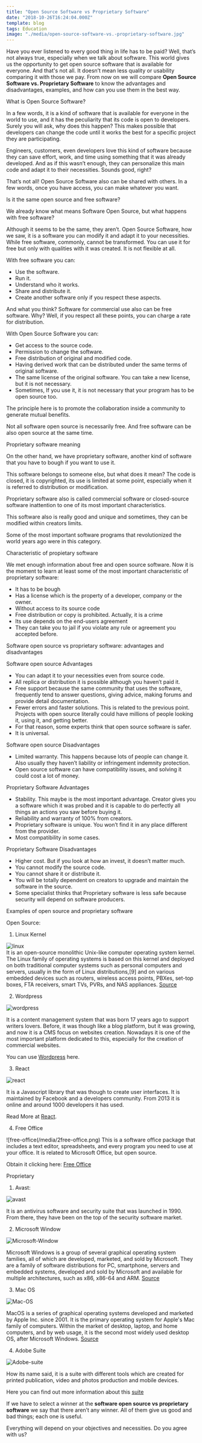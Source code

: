 ```yaml
---
title: "Open Source Software vs Proprietary Software"
date: "2018-10-26T16:24:04.000Z"
template: blog
tags: Education
image: "./media/open-source-software-vs.-proprietary-software.jpg"
---
```


Have you ever listened to every good thing in life has to be paid? Well, that’s not always true, especially when we talk about software. This world gives us the opportunity to get open source software that is available for everyone. And that's not all. It doesn’t mean less quality or usability comparing it with those we pay. From now on we will compare **Open Source Software vs. Proprietary Software** to know the advantages and disadvantages, examples, and how can you use them in the best way.  

<title-2>What is Open Source Software?</title-2>

In a few words, it is a kind of software that is available for everyone in the world to use, and it has the peculiarity that its code is open to developers. Surely you will ask, why does this happen? This makes possible that developers can change the code until it works the best for a specific project they are participating.

Engineers, customers, even developers love this kind of software because they can save effort, work, and time using something that it was already developed. And as if this wasn’t enough, they can personalize this main code and adapt it to their necessities. Sounds good, right?   

That’s not all! Open Source Software also can be shared with others. In a few words, once you have access, you can make whatever you want.  

<title-3>Is it the same open source and free software?</title-2>


We already know what means Software Open Source, but what happens with free software?

Although it seems to be the same, they aren’t. Open Source Software, how we saw, it is a software you can modify it and adapt it to your necessities. While free software, commonly, cannot be transformed. You can use it for free but only with qualities with it was created. It is not flexible at all.


<title-4>With free software you can:</title-4>
* Use the software.
* Run it.
* Understand who it works.
* Share and distribute it.
* Create another software only if you respect these aspects. 


And what you think? Software for commercial use also can be free software. Why? Well, if you respect all these points, you can charge a rate for distribution. 

<title-4>With Open Source Software you can:</title-4>

* Get access to the source code.
* Permission to change the software. 
* Free distribution of original and modified code. 
* Having derived work that can be distributed under the same terms of original software.
* The same license of the original software. You can take a new license, but it is not necessary.
* Sometimes, If you use it, it is not necessary that your program has to be open source too.


The principle here is to promote the collaboration inside a community to generate mutual benefits. 

Not all software open source is necessarily free. And free software can be also open source at the same time.


<title-2>Proprietary software meaning</title-2>

On the other hand, we have proprietary software, another kind of software that you have to bough if you want to use it.

This software belongs to someone else, but what does it mean? The code is closed, it is copyrighted, its use is limited at some point, especially when it is referred to distribution or modification. 

Proprietary software also is called commercial software or closed-source software inattention to one of its most important characteristics. 

This software also is really good and unique and sometimes, they can be modified within creators limits.  

Some of the most important software programs that revolutionized the world years ago were in this category.


<title-4>Characteristic of propietary software</title-2>

We met enough information about free and open source software. Now it is the moment to learn at least some of the most important characteristic of proprietary software:

* It has to be bough 
* Has a license which is the property of a developer, company or the owner.
* Without access to its source code
* Free distribution or copy is prohibited. Actually, it is a crime
* Its use depends on the end-users agreement 
* They can take you to jail if you violate any rule or agreement you accepted before.


<title-3>Software open source vs proprietary software: advantages and disadvantages</title-3>

<title-4>Software open source Advantages</title-4>

* You can adapt it to your necessities even from source code.
* All replica or distribution it is possible although you haven’t paid it.
* Free support because the same community that uses the software, frequently tend to answer questions, giving advice, making forums and provide detail documentation. 
* Fewer errors and faster solutions. This is related to the previous point. Projects with open source literally could have millions of people looking it, using it, and getting better. 
* For that reason, some experts think that open source software is safer. 
* It is universal.

<title-4>Software open source Disadvantages</title-4>

* Limited warranty. This happens because lots of people can change it. Also usually they haven’t liability or infringement indemnity protection.
* Open source software can have compatibility issues, and solving it could cost a lot of money.

<title-4>Proprietary Software Advantages</title-4>

* Stability. This maybe is the most important advantage. Creator gives you a software which it was probed and it is capable to do perfectly all things an actions you saw before buying it.
* Reliability and warranty of 100% from creators.
* Proprietary software is unique. You won’t find it in any place different from the provider. 
* Most compatibility in some cases.

<title-4>Proprietary Software Disadvantages</title-4>

* Higher cost. But if you look at how an invest, it doesn’t matter much. 
* You cannot modify the source code.
* You cannot share it or distribute it. 
* You will be totally dependent on creators to upgrade and maintain the software in the source. 
* Some specialist thinks that Proprietary software is less safe because security will depend on software producers.


<title-2>Examples of open source and proprietary software</title-2>

<title-3>Open Source:</title-3> 
 
 1. Linux Kernel
 
 ![linux](/media/1linux.png)  
It is an open-source monolithic Unix-like computer operating system kernel. The Linux family of operating systems is based on this kernel and deployed on both traditional computer systems such as personal computers and servers, usually in the form of Linux distributions,[9] and on various embedded devices such as routers, wireless access points, PBXes, set-top boxes, FTA receivers, smart TVs, PVRs, and NAS appliances. [Source](wikipedia.org) 

 2. Wordpress

 ![wordpress](/media/1wordpress.png)

It is a content management system that was born 17 years ago to support writers lovers. Before, it was though like a blog platform, but it was growing, and now it is a CMS focus on websites creation. Nowadays it is one of the most important platform dedicated to this, especially for the creation of commercial websites. 

You can use [Wordpress](wordpress.com) here.

3. React

![react](/media/1react.png)

It is a Javascript library that was though to create user interfaces. It is maintained by Facebook and a developers community. From 2013 it is online and around 1000 developers it has used. 

Read More at [React](https://reactjs.org/).

4. Free Office

![free-office(/media/2free-office.png)
This is a software office package that includes a text editor, spreadsheets, and every program you need to use at your office. It is related to Microsoft Office, but open source. 

Obtain it clicking here: [Free Office](https://www.libreoffice.org/download/download/)

<title-3>Proprietary</title-3> 
 
1. Avast: 

![avast](/media/1avast.png)

It is an antivirus software and security suite that was launched in 1990. From there, they have been on the top of the security software market.

2. Microsoft Window

![Microsoft-Window](/media/1microsoft-windows.png)

Microsoft Windows is a group of several graphical operating system families, all of which are developed, marketed, and sold by Microsoft. 
They are a family of software distributions for PC, smartphone, servers and embedded systems, developed and sold by Microsoft and available for multiple architectures, such as x86, x86-64 and ARM.
[Source](www.wikipedia.org)

3. Mac OS

![Mac-OS](/media/1mac-OS.png)

MacOS is a series of graphical operating systems developed and marketed by Apple Inc. since 2001. It is the primary operating system for Apple's Mac family of computers. Within the market of desktop, laptop, and home computers, and by web usage, it is the second most widely used desktop OS, after Microsoft Windows. [Source](www.wikipedia.org)

4. Adobe Suite

![Adobe-suite](/media/1adobe-suite.png)

How its name said, it is a suite with different tools which are created for printed publication, video and photos production and mobile devices. 

Here you can find out more information about this [suite](https://www.adobe.com/es/products/cs6.html)

If we have to select a winner at the **software open source vs proprietary software** we say that there aren’t any winner. All of them give us good and bad things; each one is useful.

Everything will depend on your objectives and necessities. Do you agree with us? 



